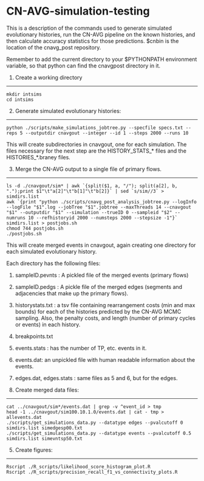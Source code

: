 CN-AVG-simulation-testing
=========================

This is a description of the commands used to generate simulated evolutionary histories, run the CN-AVG pipeline on the known histories, and then calculate accuracy statistics for those predictions. 
$cnbin is the location of the cnavg_post repository. 

Remember to add the current directory to your $PYTHONPATH environment variable, so that python can find the cnavgpost directory in it.

1. Create a working directory
-----------------------------
```
mkdir intsims
cd intsims
```

2.  Generate simulated evolutionary histories:
----------------------------------------------
```
python ./scripts/make_simulations_jobtree.py --specfile specs.txt --reps 5 --outputdir cnavgout --integer --id 1 --steps 2000 --runs 10
```
This will create subdirectories in cnavgout, one for each simulation. The files necessary for the next step are the HISTORY_STATS_* files and the HISTORIES_*.braney files.  

3. Merge the CN-AVG output to a single file of primary flows.
-------------------------------------------------------------
```
ls -d ./cnavgout/sim* | awk `{split($1, a, "/"); split(a[2], b, ".");print $1"\t"a[2]"\t"b[1]"\t"b[2]}` | sed `s/sim//3` > simdirs.list
awk `{print "python ./scripts/cnavg_post_analysis_jobtree.py --logInfo --logFile "$1".log --jobTree "$1".jobtree --maxThreads 14 --cnavgout "$1" --outputdir "$1" --simulation --trueID 0 --sampleid "$2" --numruns 10 --refhistoryid 2000 --numsteps 2000 --stepsize -1"}` simdirs.list > postjobs.sh
chmod 744 postjobs.sh
./postjobs.sh
```

This will create merged events in cnavgout, again creating one directory for each simulated evolutionary history. 

Each directory has the following files:

1. sampleID.pevnts : A pickled file of the merged events (primary flows) 
2. sampleID.pedgs : A pickle file of the merged edges (segments and adjacencies that make up the primary flows). 
3. historystats.txt : a tsv file containing rearrangement costs (min and max bounds) for each of the histories predicted by the CN-AVG MCMC sampling.  Also, the penalty costs, and length (number of primary cycles or events) in each history.  
4. breakpoints.txt 
5. events.stats : has the number of TP, etc. events in it. 
6. events.dat: an unpickled file with human readable information about the events.  
7. edges.dat, edges.stats : same files as 5 and 6, but for the edges. 

4. Create merged data files:
----------------------------
```
cat ../cnavgout/sim*/events.dat | grep -v ^event_id > tmp
head -1 ../cnavgout/sim100.10.1.0/events.dat | cat - tmp > allevents.dat
./scripts/get_simulations_data.py --datatype edges --pvalcutoff 0 simdirs.list simedgesp00.txt
./scripts/get_simulations_data.py --datatype events --pvalcutoff 0.5 simdirs.list simevntsp50.txt
```

5. Create figures:
------------------
```
Rscript ./R_scripts/likelihood_score_histogram_plot.R
Rscript ./R_scripts/precision_recall_f1_vs_connectivity_plots.R
```
